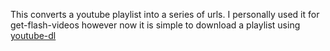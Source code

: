 This converts a youtube playlist into a series of urls. I personally used it for get-flash-videos however now it is simple to download a playlist using [youtube-dl](http://rg3.github.io/youtube-dl/)
